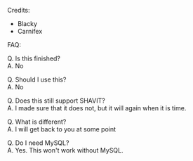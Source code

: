 Credits:
- Blacky
- Carnifex

FAQ:  

Q. Is this finished?  
A. No

Q. Should I use this?  
A. No

Q. Does this still support SHAVIT?  
A. I made sure that it does not, but it will again when it is time.

Q. What is different?  
A. I will get back to you at some point

Q. Do I need MySQL?  
A. Yes. This won't work without MySQL.
